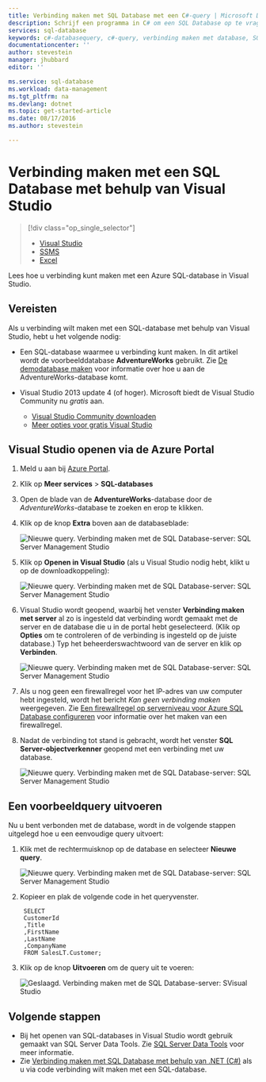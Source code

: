 ```yaml
---
title: Verbinding maken met SQL Database met een C#-query | Microsoft Docs
description: Schrijf een programma in C# om een SQL Database op te vragen en hiermee verbinding te maken. Informatie over IP-adressen, verbindingsreeksen, beveiligde aanmelding en gratis Visual Studio.
services: sql-database
keywords: c#-databasequery, c#-query, verbinding maken met database, SQL C#
documentationcenter: ''
author: stevestein
manager: jhubbard
editor: ''

ms.service: sql-database
ms.workload: data-management
ms.tgt_pltfrm: na
ms.devlang: dotnet
ms.topic: get-started-article
ms.date: 08/17/2016
ms.author: stevestein

---
```

# Verbinding maken met een SQL Database met behulp van Visual Studio
> [!div class="op_single_selector"]
> * [Visual Studio](sql-database-connect-query.md)
> * [SSMS](sql-database-connect-query-ssms.md)
> * [Excel](sql-database-connect-excel.md)
> 
> 

Lees hoe u verbinding kunt maken met een Azure SQL-database in Visual Studio. 

## Vereisten
Als u verbinding wilt maken met een SQL-database met behulp van Visual Studio, hebt u het volgende nodig: 

* Een SQL-database waarmee u verbinding kunt maken. In dit artikel wordt de voorbeelddatabase **AdventureWorks** gebruikt. Zie [De demodatabase maken](sql-database-get-started.md) voor informatie over hoe u aan de AdventureWorks-database komt.
* Visual Studio 2013 update 4 (of hoger). Microsoft biedt de Visual Studio Community nu *gratis* aan.
  
  * [Visual Studio Community downloaden](http://www.visualstudio.com/products/visual-studio-community-vs)
  * [Meer opties voor gratis Visual Studio](http://www.visualstudio.com/products/free-developer-offers-vs.aspx)

## Visual Studio openen via de Azure Portal
1. Meld u aan bij [Azure Portal](https://portal.azure.com/).
2. Klik op **Meer services** > **SQL-databases**
3. Open de blade van de **AdventureWorks**-database door de *AdventureWorks*-database te zoeken en erop te klikken.
4. Klik op de knop **Extra** boven aan de databaseblade:
   
    ![Nieuwe query. Verbinding maken met de SQL Database-server: SQL Server Management Studio](./media/sql-database-connect-query/tools.png)
5. Klik op **Openen in Visual Studio** (als u Visual Studio nodig hebt, klikt u op de downloadkoppeling):
   
    ![Nieuwe query. Verbinding maken met de SQL Database-server: SQL Server Management Studio](./media/sql-database-connect-query/open-in-vs.png)
6. Visual Studio wordt geopend, waarbij het venster **Verbinding maken met server** al zo is ingesteld dat verbinding wordt gemaakt met de server en de database die u in de portal hebt geselecteerd.  (Klik op **Opties** om te controleren of de verbinding is ingesteld op de juiste database.) Typ het beheerderswachtwoord van de server en klik op **Verbinden**.

    ![Nieuwe query. Verbinding maken met de SQL Database-server: SQL Server Management Studio](./media/sql-database-connect-query/connect.png)


1. Als u nog geen een firewallregel voor het IP-adres van uw computer hebt ingesteld, wordt het bericht *Kan geen verbinding maken* weergegeven. Zie [Een firewallregel op serverniveau voor Azure SQL Database configureren](sql-database-configure-firewall-settings.md) voor informatie over het maken van een firewallregel.
2. Nadat de verbinding tot stand is gebracht, wordt het venster **SQL Server-objectverkenner** geopend met een verbinding met uw database.
   
    ![Nieuwe query. Verbinding maken met de SQL Database-server: SQL Server Management Studio](./media/sql-database-connect-query/sql-server-object-explorer.png)

## Een voorbeeldquery uitvoeren
Nu u bent verbonden met de database, wordt in de volgende stappen uitgelegd hoe u een eenvoudige query uitvoert:

1. Klik met de rechtermuisknop op de database en selecteer **Nieuwe query**.
   
    ![Nieuwe query. Verbinding maken met de SQL Database-server: SQL Server Management Studio](./media/sql-database-connect-query/new-query.png)
2. Kopieer en plak de volgende code in het queryvenster.
   
        SELECT
        CustomerId
        ,Title
        ,FirstName
        ,LastName
        ,CompanyName
        FROM SalesLT.Customer;
3. Klik op de knop **Uitvoeren** om de query uit te voeren:
   
    ![Geslaagd. Verbinding maken met de SQL Database-server: SVisual Studio](./media/sql-database-connect-query/run-query.png)

## Volgende stappen
* Bij het openen van SQL-databases in Visual Studio wordt gebruik gemaakt van SQL Server Data Tools. Zie [SQL Server Data Tools](https://msdn.microsoft.com/library/hh272686.aspx) voor meer informatie.
* Zie [Verbinding maken met SQL Database met behulp van .NET (C#)](sql-database-develop-dotnet-simple.md) als u via code verbinding wilt maken met een SQL-database.

<!--HONumber=Sep16_HO3-->


